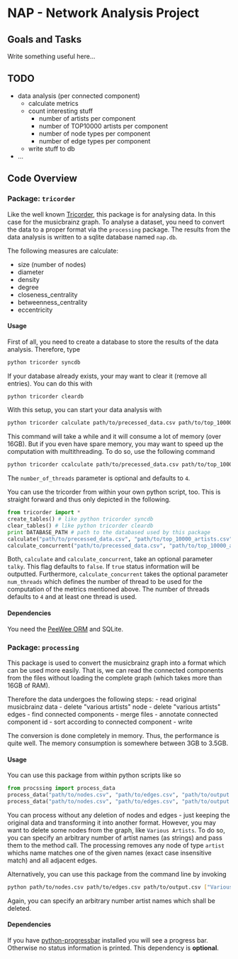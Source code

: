NAP - Network Analysis Project
==============================

Goals and Tasks
---------------
Write something useful here...


TODO
----
- data analysis (per connected component)
	- calculate metrics
	- count interesting stuff
		- number of artists per component
		- number of TOP10000 artists per component
		- number of node types per component
		- number of edge types per component
	- write stuff to db
- ...


Code Overview
-------------

### Package: `tricorder`

Like the well known [Tricorder](http://readwrite.com/files/styles/800_450sc/public/fields/Mister_Tricorder.jpg),
this package is for analysing data. In this case for the musicbrainz graph.
To analyse a dataset, you need to convert the data to a proper
format via the `processing` package.
The results from the data analysis is written to a sqlite database
named `nap.db`.

The following measures are calculate:

- size (number of nodes)
- diameter
- density
- degree
- closeness_centrality
- betweenness_centrality
- eccentricity

#### Usage

First of all, you need to create a database to store the results of
the data analysis. Therefore, type
```sh
python tricorder syncdb
```

If your database already exists, your may want to clear it
(remove all entries). You can do this with
```sh
python tricorder cleardb
```

With this setup, you can start your data analysis with
```sh
python tricorder calculate path/to/precessed_data.csv path/to/top_10000_artists.csv
```

This command will take a while and it will consume a lot of memory (over 16GB).
But if you even have spare memory, you may want to speed up the computation
with multithreading. To do so, use the following command
```sh
python tricorder ccalculate path/to/precessed_data.csv path/to/top_10000_artists.csv [number_of_threads]
```

The `number_of_threads` parameter is optional and defaults to `4`.

You can use the tricorder from within your own python script, too.
This is straight forward and thus only depicted in the following.

```python
from tricorder import *
create_tables() # like python tricorder syncdb
clear_tables() # like python tricorder cleardb
print DATABASE_PATH # path to the databased used by this package
calculate("path/to/precessed_data.csv", "path/to/top_10000_artists.csv")
calculate_concurrent("path/to/precessed_data.csv", "path/to/top_10000_artists.csv")
```

Both, `calculate` and `calculate_concurrent`, take an optional parameter `talky`.
This flag defaults to `false`. If `true` status information will be outputted.
Furthermore, `calculate_concurrent` takes the optional parameter `num_threads`
which defines the number of thread to be used for the computation of the metrics
mentioned above. The number of threads defaults to `4` and at least one thread is
used.

#### Dependencies
You need the [PeeWee ORM](https://github.com/coleifer/peewee) and SQLite.

### Package: `processing`

This package is used to convert the musicbrainz graph into a
format which can be used more easily. That is, we can read the
connected components from the files without loading the complete
graph (which takes more than 16GB of RAM).

Therefore the data undergoes the following steps:
	- read original musicbrainz data
	- delete "various artists" node
	- delete "various artists" edges
	- find connected components
	- merge files
	- annotate connected component id
	- sort according to connected component
	- write

The conversion is done completely in memory. Thus, the performance
is quite well. The memory consumption is somewhere between 3GB to
3.5GB.

#### Usage

You can use this package from within python scripts like so
```python
from procssing import process_data
process_data("path/to/nodes.csv", "path/to/edges.csv", "path/to/output.csv")
process_data("path/to/nodes.csv", "path/to/edges.csv", "path/to/output.csv", "Various Artists", "Even More Various Artists")
```
You can process without any deletion of nodes and edges - just keeping the original data and transforming it into another format.
However, you may want to delete some nodes from the graph, like `Various Artists`. To do so, you can specify an arbitrary number
of artist names (as strings) and pass them to the method call. The processing removes any node of type `artist` whichs name
matches one of the given names (exact case insensitive match) and all adjacent edges.

Alternatively, you can use this package from the command line by invoking
```sh
python path/to/nodes.csv path/to/edges.csv path/to/output.csv ["Various Artists"...]
```
Again, you can specify an arbitrary number artist names which shall be deleted.

#### Dependencies

If you have [python-progressbar](https://pypi.python.org/pypi/progressbar/2.2) installed you will see
a progress bar. Otherwise no status information is printed. This dependency is **optional**.

